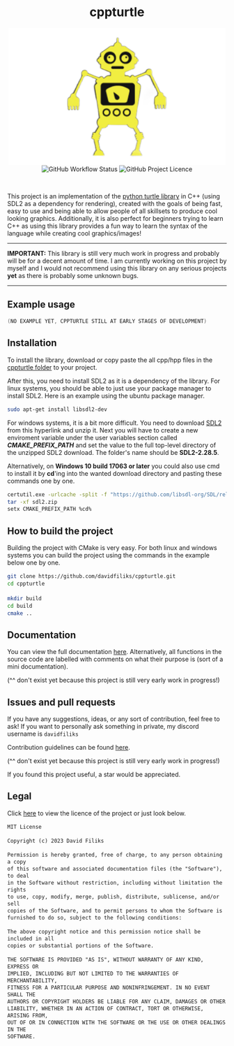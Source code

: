<h1 align="center">cppturtle</h1>
<p align="center">
<img src="assets/transparent.png" align="center" width="500" title="cppturtle">
<br>
<img alt="GitHub Workflow Status" align="center" src="https://img.shields.io/github/actions/workflow/status/davidfiliks/cppturtle/cmake-multi-platform.yml">
<img alt="GitHub Project Licence" align="center" src="https://img.shields.io/github/license/davidfiliks/cppturtle">
</p>
<br>

This project is an implementation of the [python turtle library](https://docs.python.org/3/library/turtle.html) in C++ (using SDL2 as a dependency for rendering), created with the goals of being fast, easy to use and being able to allow people of all skillsets to
produce cool looking graphics. Additionally, it is also perfect for beginners trying to learn C++ as using this library provides a fun way to learn the syntax of the language while creating cool graphics/images!

- - -

**IMPORTANT:** This library is still very much work in progress and probably will be for a decent amount of time. I am currently working on this project by myself and I would not recommend using this library on any serious projects **yet** as there is probably some unknown bugs.

- - -


## Example usage
```cpp
(NO EXAMPLE YET, CPPTURTLE STILL AT EARLY STAGES OF DEVELOPMENT)
```

## Installation
To install the library, download or copy paste the all cpp/hpp files in the [cppturtle folder](https://github.com/davidfiliks/cppturtle/tree/main/cppturtle) to your project.

After this, you need to install SDL2 as it is a dependency of the library. For linux systems, you should be able to just use your package manager to install SDL2.
Here is an example using the ubuntu package manager.
```bash
sudo apt-get install libsdl2-dev
```

For windows systems, it is a bit more difficult. You need to download [SDL2](https://github.com/libsdl-org/SDL/releases/download/release-2.28.5/SDL2-devel-2.28.5-VC.zip) from this hyperlink and unzip it.
Next you will have to create a new enviroment variable under the user variables section called ***CMAKE_PREFIX_PATH*** and set the value to the full top-level directory of the unzipped SDL2 download. The folder's
name should be **SDL2-2.28.5**.

Alternatively, on **Windows 10 build 17063 or later** you could also use cmd to install it by **cd**'ing into the wanted download directory and pasting these commands one by one.
```bash
certutil.exe -urlcache -split -f "https://github.com/libsdl-org/SDL/releases/download/release-2.28.5/SDL2-devel-2.28.5-VC.zip" sdl2.zip
tar -xf sdl2.zip
setx CMAKE_PREFIX_PATH %cd%
```

## How to build the project
Building the project with CMake is very easy. For both linux and windows systems you can build the project using the commands in the example below one by one.
```bash
git clone https://github.com/davidfiliks/cppturtle.git
cd cppturtle

mkdir build
cd build
cmake ..
```

## Documentation 
You can view the full documentation [here](docs/documentation.md). Alternatively, all functions in the source code are labelled with comments on what their purpose is (sort of a mini documentation). 

(^^ don't exist yet because this project is still very early work in progress!)

## Issues and pull requests 
If you have any suggestions, ideas, or any sort of contribution, feel free to ask! If you want to personally ask something in private, my discord username is `davidfiliks`

Contribution guidelines can be found [here](CONTRIBUTING.md).

(^^ don't exist yet because this project is still very early work in progress!)

If you found this project useful, a star would be appreciated.

## Legal
Click [here](https://github.com/davidfiliks/cppturtle/blob/main/LICENSE) to view the licence of the project or just look below.

```
MIT License

Copyright (c) 2023 David Filiks

Permission is hereby granted, free of charge, to any person obtaining a copy
of this software and associated documentation files (the "Software"), to deal
in the Software without restriction, including without limitation the rights
to use, copy, modify, merge, publish, distribute, sublicense, and/or sell
copies of the Software, and to permit persons to whom the Software is
furnished to do so, subject to the following conditions:

The above copyright notice and this permission notice shall be included in all
copies or substantial portions of the Software.

THE SOFTWARE IS PROVIDED "AS IS", WITHOUT WARRANTY OF ANY KIND, EXPRESS OR
IMPLIED, INCLUDING BUT NOT LIMITED TO THE WARRANTIES OF MERCHANTABILITY,
FITNESS FOR A PARTICULAR PURPOSE AND NONINFRINGEMENT. IN NO EVENT SHALL THE
AUTHORS OR COPYRIGHT HOLDERS BE LIABLE FOR ANY CLAIM, DAMAGES OR OTHER
LIABILITY, WHETHER IN AN ACTION OF CONTRACT, TORT OR OTHERWISE, ARISING FROM,
OUT OF OR IN CONNECTION WITH THE SOFTWARE OR THE USE OR OTHER DEALINGS IN THE
SOFTWARE.
```
